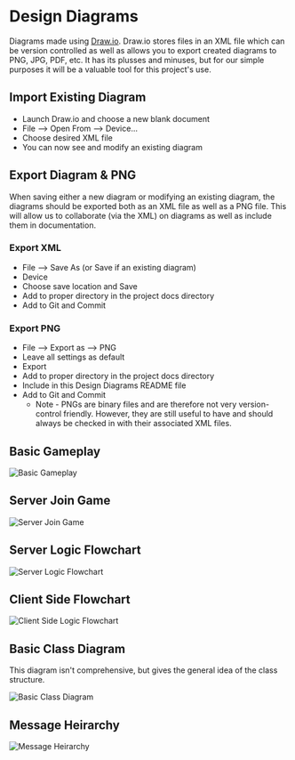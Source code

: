 # Design Diagrams

Diagrams made using [Draw.io](https://www.draw.io/). Draw.io stores files in an XML file which can be version controlled as well as allows you to export created diagrams to PNG, JPG, PDF, etc. It has its plusses and minuses, but for our simple purposes it will be a valuable tool for this project's use.

## Import Existing Diagram

* Launch Draw.io and choose a new blank document
* File --> Open From --> Device...
* Choose desired XML file
* You can now see and modify an existing diagram


## Export Diagram & PNG

When saving either a new diagram or modifying an existing diagram, the diagrams should be exported both as an XML file as well as a PNG file. This will allow us to collaborate (via the XML) on diagrams as well as include them in documentation.

### Export XML

* File --> Save As (or Save if an existing diagram)
* Device
* Choose save location and Save
* Add to proper directory in the project docs directory
* Add to Git and Commit


### Export PNG

* File --> Export as --> PNG
* Leave all settings as default
* Export
* Add to proper directory in the project docs directory
* Include in this Design Diagrams README file
* Add to Git and Commit
  * Note - PNGs are binary files and are therefore not very version-control friendly. However, they are still useful to have and should always be checked in with their associated XML files.


## Basic Gameplay

![Basic Gameplay](basic_gameplay.png)

## Server Join Game

![Server Join Game](server_join_game.png)

## Server Logic Flowchart

![Server Logic Flowchart](server_logic_flowchart.png)

## Client Side Flowchart
![Client Side Logic Flowchart](client_logic_flowchart.png)

## Basic Class Diagram

This diagram isn't comprehensive, but gives the general idea of the class structure.

![Basic Class Diagram](basic_class_diagram.png)

## Message Heirarchy

![Message Heirarchy](battleship_message_hierarchy.png)
